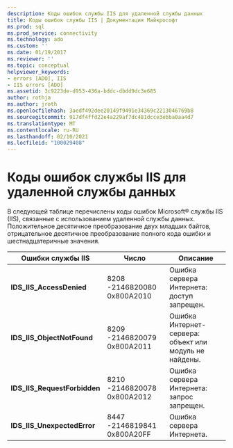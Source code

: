 ```yaml
---
description: Коды ошибок службы IIS для удаленной службы данных
title: Коды ошибок службы IIS | Документация Майкрософт
ms.prod: sql
ms.prod_service: connectivity
ms.technology: ado
ms.custom: ''
ms.date: 01/19/2017
ms.reviewer: ''
ms.topic: conceptual
helpviewer_keywords:
- errors [ADO], IIS
- IIS errors [ADO]
ms.assetid: 3c9223de-d953-436a-bddc-dbdd9dc3e685
author: rothja
ms.author: jroth
ms.openlocfilehash: 3aedf492dee20149f9491e34369c2213046769b8
ms.sourcegitcommit: 917df4ffd22e4a229af7dc481dcce3ebba0aa4d7
ms.translationtype: MT
ms.contentlocale: ru-RU
ms.lasthandoff: 02/10/2021
ms.locfileid: "100029408"
---
```

# <a name="internet-information-services-error-codes-for-remote-data-service"></a>Коды ошибок службы IIS для удаленной службы данных
В следующей таблице перечислены коды ошибок Microsoft® службы IIS (IIS), связанные с использованием удаленной службы данных. Положительное десятичное преобразование двух младших байтов, отрицательное десятичное преобразование полного кода ошибки и шестнадцатеричные значения.

|Ошибки службы IIS|Число|Описание|
|------------------------------------------|------------|-----------------|
|**IDS_IIS_AccessDenied**|8208 -2146820080 0x800A2010|Ошибка сервера Интернета: доступ запрещен.|
|**IDS_IIS_ObjectNotFound**|8209 -2146820079 0x800A2011|Ошибка Интернет-сервера: объект или модуль не найдены.|
|**IDS_IIS_RequestForbidden**|8210 -2146820078 0x800A2012|Ошибка сервера Интернета: запрос запрещен.|
|**IDS_IIS_UnexpectedError**|8447 -2146819841 0x800A20FF|Ошибка сервера Интернета.|
